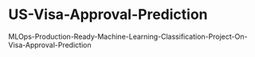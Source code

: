 # US-Visa-Approval-Prediction
MLOps-Production-Ready-Machine-Learning-Classification-Project-On-Visa-Approval-Prediction

